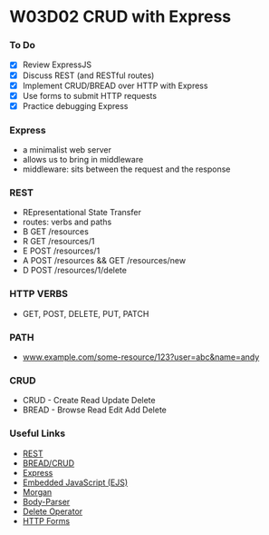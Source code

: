 # W03D02 CRUD with Express

### To Do
- [x] Review ExpressJS
- [x] Discuss REST (and RESTful routes)
- [x] Implement CRUD/BREAD over HTTP with Express
- [x] Use forms to submit HTTP requests
- [x] Practice debugging Express

### Express
- a minimalist web server
- allows us to bring in middleware
- middleware: sits between the request and the response

### REST
- REpresentational State Transfer
- routes: verbs and paths
- B GET /resources
- R GET /resources/1
- E POST /resources/1
- A POST /resources && GET /resources/new
- D POST /resources/1/delete

### HTTP VERBS
- GET, POST, DELETE, PUT, PATCH

### PATH
- www.example.com/some-resource/123?user=abc&name=andy

### CRUD
- CRUD - Create Read Update Delete
- BREAD - Browse Read Edit Add Delete

























### Useful Links
* [REST](https://en.wikipedia.org/wiki/Representational_state_transfer)
* [BREAD/CRUD](https://en.wikipedia.org/wiki/Create,_read,_update_and_delete)
* [Express](https://github.com/expressjs/express)
* [Embedded JavaScript (EJS)](https://github.com/mde/ejs)
* [Morgan](https://github.com/expressjs/morgan)
* [Body-Parser](https://github.com/expressjs/body-parser)
* [Delete Operator](https://developer.mozilla.org/en-US/docs/Web/JavaScript/Reference/Operators/delete)
* [HTTP Forms](https://developer.mozilla.org/en-US/docs/Learn/HTML/Forms/Sending_and_retrieving_form_data)
